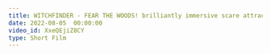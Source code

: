 ```yaml
---
title: WITCHFINDER - FEAR THE WOODS! brilliantly immersive scare attraction
date: 2022-08-05  00:00:00
video_id: XxeQEjiZ8CY
type: Short Film
---
```

